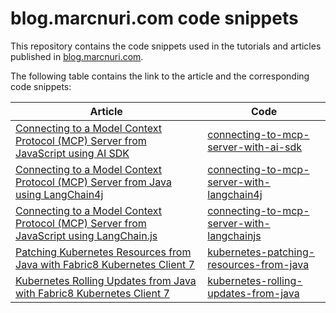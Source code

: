 # blog.marcnuri.com code snippets

This repository contains the code snippets used in the tutorials and articles published in [blog.marcnuri.com](https://blog.marcnuri.com).

The following table contains the link to the article and the corresponding code snippets:

| Article                                                                                                                                                       | Code                                                                                     |
|---------------------------------------------------------------------------------------------------------------------------------------------------------------|------------------------------------------------------------------------------------------|
| [Connecting to a Model Context Protocol (MCP) Server from JavaScript using AI SDK](https://blog.marcnuri.com/connecting-to-mcp-server-with-langchainjs)       | [connecting-to-mcp-server-with-ai-sdk](./connecting-to-mcp-server-with-ai-sdk)           |
| [Connecting to a Model Context Protocol (MCP) Server from Java using LangChain4j](https://blog.marcnuri.com/connecting-to-mcp-server-with-langchain4j)        | [connecting-to-mcp-server-with-langchain4j](./connecting-to-mcp-server-with-langchain4j) |
| [Connecting to a Model Context Protocol (MCP) Server from JavaScript using LangChain.js](https://blog.marcnuri.com/connecting-to-mcp-server-with-langchainjs) | [connecting-to-mcp-server-with-langchainjs](./connecting-to-mcp-server-with-langchainjs) |
| [Patching Kubernetes Resources from Java with Fabric8 Kubernetes Client 7](https://blog.marcnuri.com/kubernetes-patching-resources-from-java)                 | [kubernetes-patching-resources-from-java](./kubernetes-patching-resources-from-java)     |
| [Kubernetes Rolling Updates from Java with Fabric8 Kubernetes Client 7](https://blog.marcnuri.com/kubernetes-rolling-updates-from-java)                       | [kubernetes-rolling-updates-from-java](./kubernetes-rolling-updates-from-java)           |
